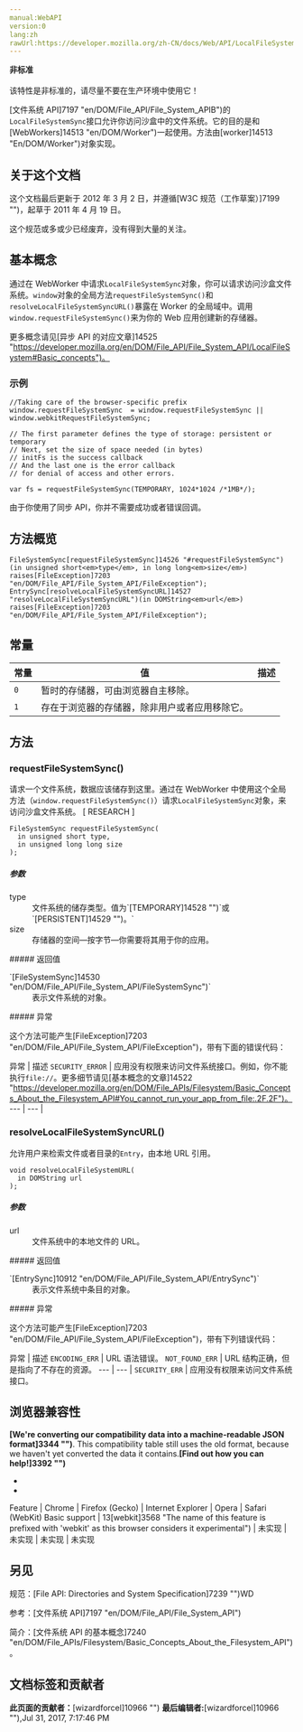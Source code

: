 ```yaml
---
manual:WebAPI
version:0
lang:zh
rawUrl:https://developer.mozilla.org/zh-CN/docs/Web/API/LocalFileSystemSync
---
```






**非标准**<br></br>该特性是非标准的，请尽量不要在生产环境中使用它！





[文件系统 API]7197 "en/DOM/File_API/File_System_APIB")的`LocalFileSystemSync`接口允许你访问沙盒中的文件系统。它的目的是和[WebWorkers]14513 "en/DOM/Worker")一起使用。方法由[worker]14513 "En/DOM/Worker")对象实现。


## 关于这个文档<a name="关于这个文档"></a>


这个文档最后更新于 2012 年 3 月 2 日，并遵循[W3C 规范（工作草案）]7199 "")，起草于 2011 年 4 月 19 日。



这个规范或多或少已经废弃，没有得到大量的关注。


## 基本概念<a name="基本概念"></a>


通过在 WebWorker 中请求`LocalFileSystemSync`对象，你可以请求访问沙盒文件系统。`window`对象的全局方法`requestFileSystemSync()`和`resolveLocalFileSystemSyncURL()`暴露在 Worker 的全局域中。调用`window.requestFileSystemSync()`来为你的 Web 应用创建新的存储器。



更多概念请见[异步 API 的对应文章]14525 "https://developer.mozilla.org/en/DOM/File_API/File_System_API/LocalFileSystem#Basic_concepts")。


### 示例<a name="示例"></a>

```
//Taking care of the browser-specific prefix
window.requestFileSystemSync  = window.requestFileSystemSync || window.webkitRequestFileSystemSync;

// The first parameter defines the type of storage: persistent or temporary
// Next, set the size of space needed (in bytes)
// initFs is the success callback
// And the last one is the error callback
// for denial of access and other errors. 

var fs = requestFileSystemSync(TEMPORARY, 1024*1024 /*1MB*/);
```


由于你使用了同步 API，你并不需要成功或者错误回调。


## 方法概览<a name="方法概览"></a>
`FileSystemSync[requestFileSystemSync]14526 "#requestFileSystemSync")(in unsigned short<em>type</em>, in long long<em>size</em>) raises[FileException]7203 "en/DOM/File_API/File_System_API/FileException");` 
`EntrySync[resolveLocalFileSystemSyncURL]14527 "resolveLocalFileSystemSyncURL")(in DOMString<em>url</em>) raises[FileException]7203 "en/DOM/File_API/File_System_API/FileException");` 


## 常量<a name="常量"></a>
常量 | 值 | 描述 
 ---  |  ---  |  ---  | 
 | `0` | 暂时的存储器，可由浏览器自主移除。 
 | `1` | 存在于浏览器的存储器，除非用户或者应用移除它。 


## 方法<a name="方法"></a>

### requestFileSystemSync()<a name="requestFileSystem"></a>


请求一个文件系统，数据应该储存到这里。通过在 WebWorker 中使用这个全局方法（`window.requestFileSystemSync()`）请求`LocalFileSystemSync`对象，来访问沙盒文件系统。 [ RESEARCH ]


```
FileSystemSync requestFileSystemSync(
  in unsigned short type, 
  in unsigned long long size  
);
```

##### 参数<a name="参数"></a>
<dl><dt>type</dt><dd>文件系统的储存类型。值为`[TEMPORARY]14528 "")`或`[PERSISTENT]14529 "")。`</dd><dt>size</dt><dd>存储器的空间—按字节—你需要将其用于你的应用。</dd></dl>
##### 返回值<a name="返回值"></a>
<dl><dt>`[FileSystemSync]14530 "en/DOM/File_API/File_System_API/FileSystemSync")`</dt><dd>表示文件系统的对象。</dd></dl>
##### 异常<a name="异常"></a>


这个方法可能产生[FileException]7203 "en/DOM/File_API/File_System_API/FileException")，带有下面的错误代码：

异常 | 描述 
`SECURITY_ERROR` | 应用没有权限来访问文件系统接口。例如，你不能执行`file://`。更多细节请见[基本概念的文章]14522 "https://developer.mozilla.org/en/DOM/File_APIs/Filesystem/Basic_Concepts_About_the_Filesystem_API#You_cannot_run_your_app_from_file:.2F.2F")。 
 ---  |  ---  | 

### resolveLocalFileSystemSyncURL()<a name="resolveLocalFileSystemSyncURL()"></a>


允许用户来检索文件或者目录的`Entry`，由本地 URL 引用。


```
void resolveLocalFileSystemURL(
  in DOMString url  
);
```

##### 参数<a name="参数_2"></a>
<dl><dt>url</dt><dd>文件系统中的本地文件的 URL。</dd></dl>
##### 返回值<a name="返回值_2"></a>
<dl><dt>`[EntrySync]10912 "en/DOM/File_API/File_System_API/EntrySync")`</dt><dd>表示文件系统中条目的对象。</dd></dl>
##### 异常<a name="异常_2"></a>


这个方法可能产生[FileException]7203 "en/DOM/File_API/File_System_API/FileException")，带有下列错误代码：

异常 | 描述 
`ENCODING_ERR` | URL 语法错误。 
`NOT_FOUND_ERR` | URL 结构正确，但是指向了不存在的资源。 
 ---  |  ---  | 
`SECURITY_ERR` | 应用没有权限来访问文件系统接口。 


## 浏览器兼容性<a name="Browser_Compatibility"></a>


**[We&#39;re converting our compatibility data into a machine-readable JSON format]3344 "")**. This compatibility table still uses the old format, because we haven&#39;t yet converted the data it contains.**[Find out how you can help!]3392 "")**


* 
* 
Feature | Chrome | Firefox (Gecko) | Internet Explorer | Opera | Safari (WebKit) 
Basic support | 13[webkit]3568 "The name of this feature is prefixed with 'webkit' as this browser considers it experimental") | 未实现 | 未实现 | 未实现 | 未实现 




## 另见<a name="另见"></a>


规范：[File API: Directories and System Specification]7239 "")WD



参考：[文件系统 API]7197 "en/DOM/File_API/File_System_API")



简介：[文件系统 API 的基本概念]7240 "en/DOM/File_APIs/Filesystem/Basic_Concepts_About_the_Filesystem_API")。




## 文档标签和贡献者
**此页面的贡献者：**[wizardforcel]10966 "")
**最后编辑者:**[wizardforcel]10966 ""),<time>Jul 31, 2017, 7:17:46 PM</time>


